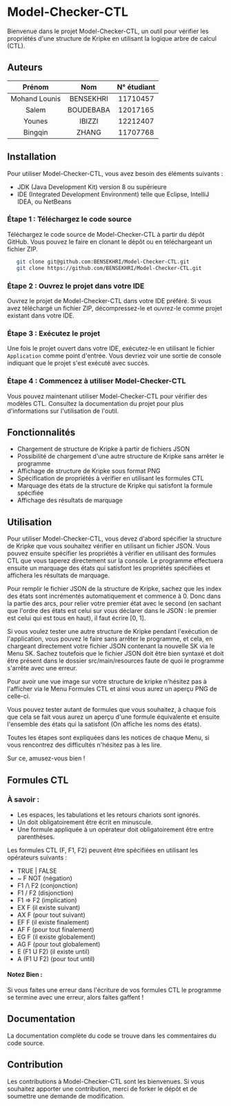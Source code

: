 # Model-Checker-CTL

Bienvenue dans le projet Model-Checker-CTL, un outil pour vérifier les propriétés d'une structure de Kripke en utilisant
la logique arbre de calcul (CTL).

## Auteurs

|    Prénom     |    Nom    | N° étudiant |
|:-------------:|:---------:|:-----------:|
| Mohand Lounis | BENSEKHRI |  11710457   |
|     Salem     | BOUDEBABA |  12017165   |
|    Younes     |  IBIZZI   |  12212407   |
|    Bingqin    |   ZHANG   |  11707768   |

## Installation

Pour utiliser Model-Checker-CTL, vous avez besoin des éléments suivants :

* JDK (Java Development Kit) version 8 ou supérieure
* IDE (Integrated Development Environment) telle que Eclipse, IntelliJ IDEA, ou NetBeans

### Étape 1 : Téléchargez le code source

Téléchargez le code source de Model-Checker-CTL à partir du dépôt GitHub. Vous pouvez le faire en clonant le dépôt ou en
téléchargeant un fichier ZIP.

```bash
   git clone git@github.com:BENSEKHRI/Model-Checker-CTL.git
   git clone https://github.com/BENSEKHRI/Model-Checker-CTL.git
```

### Étape 2 : Ouvrez le projet dans votre IDE

Ouvrez le projet de Model-Checker-CTL dans votre IDE préféré. Si vous avez téléchargé un fichier ZIP, décompressez-le et
ouvrez-le comme projet existant dans votre IDE.

### Étape 3 : Exécutez le projet

Une fois le projet ouvert dans votre IDE, exécutez-le en utilisant le fichier ```Application``` comme point d'entrée.
Vous devriez voir une sortie de console indiquant que le projet s'est exécuté avec succès.

### Étape 4 : Commencez à utiliser Model-Checker-CTL

Vous pouvez maintenant utiliser Model-Checker-CTL pour vérifier des modèles CTL. Consultez la documentation du projet
pour plus d'informations sur l'utilisation de l'outil.

## Fonctionnalités

* Chargement de structure de Kripke à partir de fichiers JSON
* Possibilité de chargement d'une autre structure de Kripke sans arrêter le programme
* Affichage de structure de Kripke sous format PNG
* Spécification de propriétés à vérifier en utilisant les formules CTL
* Marquage des états de la structure de Kripke qui satisfont la formule spécifiée
* Affichage des résultats de marquage

## Utilisation

Pour utiliser Model-Checker-CTL, vous devez d'abord spécifier la structure de Kripke que vous souhaitez vérifier en
utilisant un fichier JSON. Vous pouvez ensuite spécifier les propriétés à vérifier en utilisant des formules CTL que
vous taperez directement sur la console. Le programme effectuera ensuite un marquage des états qui satisfont les
propriétés spécifiées et affichera les résultats de marquage.

Pour remplir le fichier JSON de la structure de Kripke, sachez que les index des états sont incrémentés automatiquement
et commence à 0. Donc dans la partie des arcs, pour relier votre premier état avec le second (en sachant que l'ordre des
états est celui sur vous déclarer dans le JSON : le premier est celui qui est tous en haut), il faut écrire [0, 1].

Si vous voulez tester une autre structure de Kripke pendant l'exécution de l'application, vous pouvez le faire sans
arrêter le programme, et cela, en chargeant directement votre fichier JSON contenant la nouvelle SK via le Menu SK.
Sachez toutefois que le fichier JSON doit être bien syntaxé et doit être présent dans le dossier src/main/resources
faute de quoi le programme s'arrête avec une erreur.

Pour avoir une vue image sur votre structure de kripke n'hésitez pas à l'afficher via le Menu Formules CTL et ainsi vous
aurez un aperçu PNG de celle-ci.

Vous pouvez tester autant de formules que vous souhaitez, à chaque fois que cela se fait vous aurez un aperçu d'une
formule équivalente et ensuite l'ensemble des états qui la satisfont (On affiche les noms des états).

Toutes les étapes sont expliquées dans les notices de chaque Menu, si vous rencontrez des difficultés n'hésitez pas à
les lire.

Sur ce, amusez-vous bien !

## Formules CTL

### À savoir :

* Les espaces, les tabulations et les retours chariots sont ignorés.
* Un <LABEL> doit obligatoirement être écrit en minuscule.
* Une formule appliquée à un opérateur doit obligatoirement être entre parenthèses.

Les formules CTL (F, F1, F2) peuvent être spécifiées en utilisant les opérateurs suivants :

* TRUE | FALSE
* ~ F NOT  (négation)
* F1 /\ F2 (conjonction)
* F1 \/ F2 (disjonction)
* F1 => F2 (implication)
* EX F (il existe suivant)
* AX F (pour tout suivant)
* EF F (il existe finalement)
* AF F (pour tout finalement)
* EG F (il existe globalement)
* AG F (pour tout globalement)
* E (F1 U F2)  (il existe until)
* A (F1 U F2)  (pour tout until)

#### Notez Bien :

Si vous faites une erreur dans l'écriture de vos formules CTL le programme se termine avec une erreur, alors faites
gaffent !

## Documentation

La documentation complète du code se trouve dans les commentaires du code source.

## Contribution

Les contributions à Model-Checker-CTL sont les bienvenues. Si vous souhaitez apporter une contribution, merci de forker
le dépôt et de soumettre une demande de modification.

